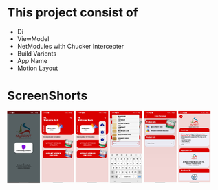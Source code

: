 # This project consist of
* Di
* ViewModel
* NetModules with Chucker Intercepter
* Build Varients
* App Name
* Motion Layout

# ScreenShorts
<img src="https://github.com/rsa-rajesh/myPaint/blob/main/screens/Screenshot_1.jpg" width="15%"></img>
<img src="https://github.com/rsa-rajesh/myPaint/blob/main/screens/Screenshot_2.jpg" width="15%"></img>
<img src="https://github.com/rsa-rajesh/myPaint/blob/main/screens/Screenshot_3.jpg" width="15%"></img>
<img src="https://github.com/rsa-rajesh/myPaint/blob/main/screens/Screenshot_4.jpg" width="15%"></img>
<img src="https://github.com/rsa-rajesh/myPaint/blob/main/screens/Screenshot_5.jpg" width="15%"></img>
<img src="https://github.com/rsa-rajesh/myPaint/blob/main/screens/Screenshot_6.jpg" width="15%"></img>

